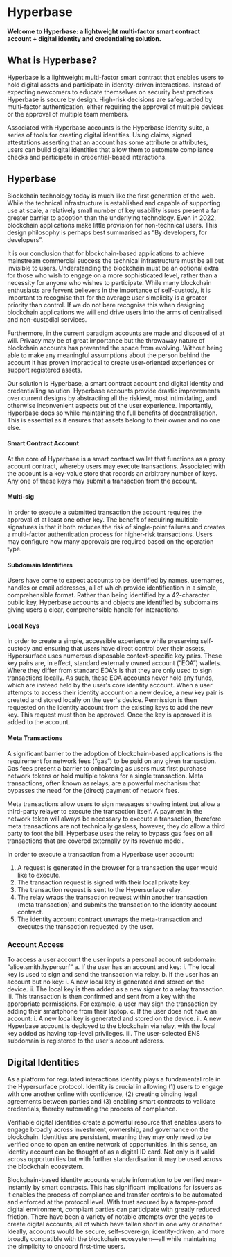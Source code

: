 # Hyperbase

**Welcome to Hyperbase: a lightweight multi-factor smart contract account + digital identity and credentialing solution.**

## What is Hyperbase?

Hyperbase is a lightweight multi-factor smart contract that enables users to hold digital assets and participate in identity-driven interactions. Instead of expecting newcomers to educate themselves on security best practices Hyperbase is secure by design. High-risk decisions are safeguarded by multi-factor authentication, either requiring the approval of multiple devices or the approval of multiple team members. 

Associated with Hyperbase accounts is the Hyperbase identity suite, a series of tools for creating digital identities. Using claims, signed attestations asserting that an account has some attribute or attributes, users can build digital identities that allow them to automate compliance checks and participate in credential-based interactions.

## Hyperbase

Blockchain technology today is much like the first generation of the web. While the technical infrastructure is established and capable of supporting use at scale, a relatively small number of key usability issues present a far greater barrier to adoption than the underlying technology. Even in 2022, blockchain applications make little provision for non-technical users. This design philosophy is perhaps best summarised as “By developers, for developers”.

It is our conclusion that for blockchain-based applications to achieve mainstream commercial success the technical infrastructure must be all but invisible to users. Understanding the blockchain must be an optional extra for those who wish to engage on a more sophisticated level, rather than a necessity for anyone who wishes to participate. While many blockchain enthusiasts are fervent believers in the importance of self-custody, it is important to recognise that for the average user simplicity is a greater priority than control. If we do not bare recognise this when designing blockchain applications we will end drive users into the arms of centralised and non-custodial services. 

Furthermore, in the current paradigm accounts are made and disposed of at will. Privacy may be of great importance but the throwaway nature of blockchain accounts has prevented the space from evolving. Without being able to make any meaningful assumptions about the person behind the account it has proven impractical to create user-oriented experiences or support registered assets. 

Our solution is Hyperbase, a smart contract account and digital identity and credentialling solution. Hyperbase accounts provide drastic improvements over current designs by abstracting all the riskiest, most intimidating, and otherwise inconvenient aspects out of the user experience. Importantly, Hyperbase does so while maintaining the full benefits of decentralisation. This is essential as it ensures that assets belong to their owner and no one else. 

#### Smart Contract Account

At the core of Hyperbase is a smart contract wallet that functions as a proxy account contract, whereby users may execute transactions. Associated with the account is a key-value store that records an arbitrary number of keys. Any one of these keys may submit a transaction from the account.

#### Multi-sig

In order to execute a submitted transaction the account requires the approval of at least one other key. The benefit of requiring multiple-signatures is that it both reduces the risk of single-point failures and creates a multi-factor authentication process for higher-risk transactions. Users may configure how many approvals are required based on the operation type.

#### Subdomain Identifiers

Users have come to expect accounts to be identified by names, usernames, handles or email addresses, all of which provide identification in a simple, comprehensible format. Rather than being identified by a 42-character public key, Hyperbase accounts and objects are identified by subdomains giving users a clear, comprehensible handle for interactions.

#### Local Keys

In order to create a simple, accessible experience while preserving self-custody and ensuring that users have direct control over their assets, Hypersurface uses numerous disposable context-specific key pairs. These key pairs are, in effect, standard externally owned account (“EOA”) wallets. Where they differ from standard EOA's is that they are only used to sign transactions locally. As such, these EOA accounts never hold any funds, which are instead held by the user's core identity account. When a user attempts to access their identity account on a new device, a new key pair is created and stored locally on the user's device. Permission is then requested on the identity account from the existing keys to add the new key. This request must then be approved. Once the key is approved it is added to the account.

#### Meta Transactions

A significant barrier to the adoption of blockchain-based applications is the requirement for network fees (“gas”) to be paid on any given transaction. Gas fees present a barrier to onboarding as users must first purchase network tokens or hold multiple tokens for a single transaction. Meta transactions, often known as relays, are a powerful mechanism that bypasses the need for the (direct) payment of network fees.

Meta transactions allow users to sign messages showing intent but allow a third-party relayer to execute the transaction itself. A payment in the network token will always be necessary to execute a transaction, therefore meta transactions are not technically gasless, however, they do allow a third party to foot the bill. Hyperbase uses the relay to bypass gas fees on all transactions that are covered externally by its revenue model.

In order to execute a transaction from a Hyperbase user account:
1. A request is generated in the browser for a transaction the user would like to execute.
2. The transaction request is signed with their local private key.
3. The transaction request is sent to the Hypersurface relay.
4. The relay wraps the transaction request within another transaction (meta transaction) and submits the transaction to the identity account contract.
5. The identity account contract unwraps the meta-transaction and executes the transaction requested by the user.

### Account Access

To access a user account the user inputs a personal account subdomain: “alice.smith.hypersurf”
	a. If the user has an account and key:
		i. The local key is used to sign and send the transaction via relay.
	b. If the user has an account but no key:
		i. A new local key is generated and stored on the device.
		ii. The local key is then added as a new signer to a relay transaction.
		iii. This transaction is then confirmed and sent from a key with the appropriate permissions. For example, a user may sign the transaction by adding their smartphone from their laptop.
	c. If the user does not have an account:
		i. A new local key is generated and stored on the device.
		ii. A new Hyperbase account is deployed to the blockchain via relay, with the local key added as having top-level privileges.
		iii. The user-selected ENS subdomain is registered to the user's account address.

## Digital Identities

As a platform for regulated interactions identity plays a fundamental role in the Hypersurface protocol. Identity is crucial in allowing (1) users to engage with one another online with confidence, (2) creating binding legal agreements between parties and (3) enabling smart contracts to validate credentials, thereby automating the process of compliance.

Verifiable digital identities create a powerful resource that enables users to engage broadly across investment, ownership, and governance on the blockchain. Identities are persistent, meaning they may only need to be verified once to open an entire network of opportunities. In this sense, an identity account can be thought of as a digital ID card. Not only is it valid across opportunities but with further standardisation it may be used across the blockchain ecosystem.

Blockchain-based identity accounts enable information to be verified near-instantly by smart contracts. This has significant implications for issuers as it enables the process of compliance and transfer controls to be automated and enforced at the protocol level. With trust secured by a tamper-proof digital environment, compliant parties can participate with greatly reduced friction. There have been a variety of notable attempts over the years to create digital accounts, all of which have fallen short in one way or another. Ideally, accounts would be secure, self-sovereign, identity-driven, and more broadly compatible with the blockchain ecosystem—all while maintaining the simplicity to onboard first-time users.